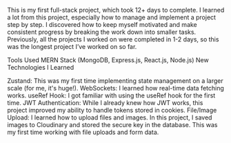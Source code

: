 This is my first full-stack project, which took 12+ days to complete. I learned a lot from this project, especially how to manage and implement a project step by step. I discovered how to keep myself motivated and make consistent progress by breaking the work down into smaller tasks. Previously, all the projects I worked on were completed in 1-2 days, so this was the longest project I’ve worked on so far.

Tools Used
MERN Stack (MongoDB, Express.js, React.js, Node.js)
New Technologies I Learned

Zustand: This was my first time implementing state management on a larger scale (for me, it's huge!).
WebSockets: I learned how real-time data fetching works.
useRef Hook: I got familiar with using the useRef hook for the first time.
JWT Authentication: While I already knew how JWT works, this project improved my ability to handle tokens stored in cookies.
File/Image Upload: I learned how to upload files and images. In this project, I saved images to Cloudinary and stored the secure key in the database. This was my first time working with file uploads and form data.
